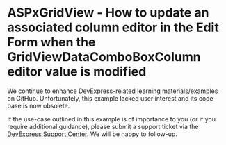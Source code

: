 
# ASPxGridView - How to update an associated column editor in the Edit Form when the GridViewDataComboBoxColumn editor value is modified

We continue to enhance DevExpress-related learning materials/examples on GitHub. Unfortunately, this example lacked user interest and its code base is now obsolete.

If the use-case outlined in this example is of importance to you (or if you require additional guidance), please submit a support ticket via the [DevExpress Support Center](https://supportcenter.devexpress.com/ticket/create?followUpTo=T359598). We will be happy to follow-up.